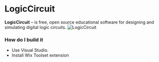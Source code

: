 # LogicCircuit
**LogicCircuit** – is free, open source educational software for designing and simulating digital logic circuits.
![LogicCircuit](https://logiccircuit.org/images/screenshot.png)

### How do I build it ###

* Use Visual Studio.
* Install Wix Toolset extension
